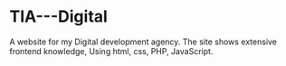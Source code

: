 # TIA---Digital
A website for my Digital development agency. The site shows extensive frontend knowledge, Using html, css, PHP, JavaScript.

